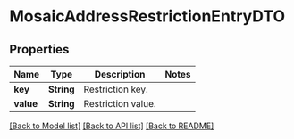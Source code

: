 # MosaicAddressRestrictionEntryDTO

## Properties
Name | Type | Description | Notes
------------ | ------------- | ------------- | -------------
**key** | **String** | Restriction key. | 
**value** | **String** | Restriction value. | 

[[Back to Model list]](../README.md#documentation-for-models) [[Back to API list]](../README.md#documentation-for-api-endpoints) [[Back to README]](../README.md)


